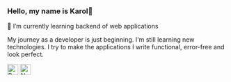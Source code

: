 ### Hello, my name is Karol👋

🌱 I’m currently learning backend of web applications

My journey as a developer is just beginning. I'm still learning new technologies. I try to make the applications I write functional, error-free and look perfect.

<p><img src="https://upload.wikimedia.org/wikipedia/commons/thumb/a/a7/React-icon.svg/512px-React-icon.svg.png" height="25" alt="React"/>
<img src="https://upload.wikimedia.org/wikipedia/commons/archive/d/d9/20160324173914%21Node.js_logo.svg" height="25" alt="Node.js"/></p>
<!--
**karollion/karollion** is a ✨ _special_ ✨ repository because its `README.md` (this file) appears on your GitHub profile.

Here are some ideas to get you started:

- 🔭 I’m currently working on ...
- 🌱 I’m currently learning ...
- 👯 I’m looking to collaborate on ...
- 🤔 I’m looking for help with ...
- 💬 Ask me about ...
- 📫 How to reach me: ...
- 😄 Pronouns: ...
- ⚡ Fun fact: ...
-->
